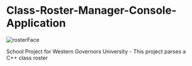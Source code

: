 # Class-Roster-Manager-Console-Application

![rosterFace](https://user-images.githubusercontent.com/17045616/220629053-cc0cd502-0aee-4176-b6a5-a74df5ba2f4f.png)

School Project for Western Governors University -
This project parses a C++ class roster

